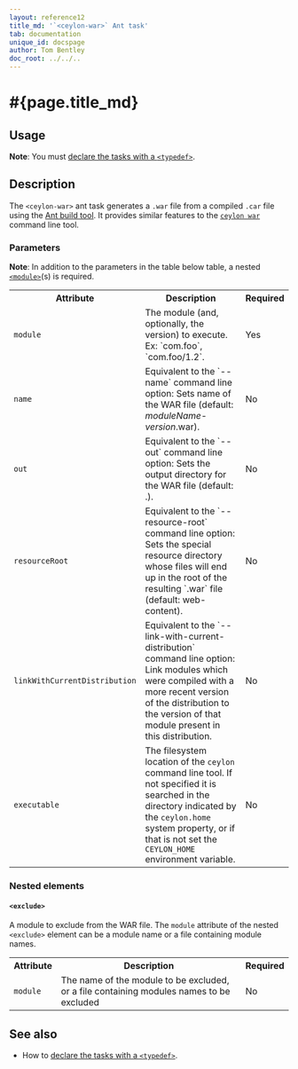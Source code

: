 ```yaml
---
layout: reference12
title_md: '`<ceylon-war>` Ant task'
tab: documentation
unique_id: docspage
author: Tom Bentley
doc_root: ../../..
---
```


# #{page.title_md}

## Usage 

**Note**: You must [declare the tasks with a `<typedef>`](../ant).

## Description

The `<ceylon-war>` ant task generates a `.war` file from a compiled `.car` file 
using the [Ant build tool](http://ant.apache.org). 
It provides similar features to the [`ceylon war`](../ceylon/subcommands/ceylon-war.html) 
command line tool.

### Parameters

**Note**: In addition to the parameters in the table below table, 
a nested [`<module>`](#module)(s) is required.

<table class="ant-parameters">
<tbody>
<tr>
<th>Attribute</th>
<th>Description</th>
<th>Required</th>
</tr>

<tr>
<td id="param-module"><code>module</code></td>
<td>The module (and, optionally, the version) to execute. Ex: `com.foo`, `com.foo/1.2`.</td>
<td>Yes</td>
</tr>

<tr>
<td><code>name</code></td>
<td>Equivalent to the `--name` command line option:
Sets name of the WAR file (default: <i>moduleName</i>-<i>version</i>.war).</td>
<td>No</td>
</tr>

<tr>
<td><code>out</code></td>
<td>Equivalent to the `--out` command line option:
Sets the output directory for the WAR file (default: .).</td>
<td>No</td>
</tr>

<tr>
<td><code>resourceRoot</code></td>
<td>Equivalent to the `--resource-root` command line option:
Sets the special resource directory whose files will 
end up in the root of the resulting `.war` file (default: web-content).</td>
<td>No</td>
</tr>



<tr>
<td><code>linkWithCurrentDistribution</code></td>
<td>Equivalent to the `--link-with-current-distribution` command line option:
Link modules which were compiled with a more recent 
version of the distribution to the version of that module 
present in this distribution.</td>
<td>No</td>
</tr>

<tr>
<td><code>executable</code></td>
<td>The filesystem location of the <code>ceylon</code> command line tool. 
If not specified it is searched in the directory indicated by 
the <code>ceylon.home</code> system property, or if that is not set 
the <code>CEYLON_HOME</code> environment variable.</td>
<td>No</td>
</tr>

</tbody>
</table>

### Nested elements

#### `<exclude>`
A module to exclude from the WAR file. The `module` attribute
of the nested `<exclude>` element can be a module name or a
file containing module names.

<table class="ant-parameters">
<tbody>
<tr>
<th>Attribute</th>
<th>Description</th>
<th>Required</th>
</tr>

<tr>
<td><code>module</code></td>
<td>The name of the module to be excluded, or a file containing modules 
names to be excluded</td>
<td>No</td>
</tr>

</tbody>
</table>

## See also

* How to [declare the tasks with a `<typedef>`](../ant).

